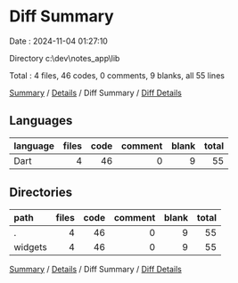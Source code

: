 # Diff Summary

Date : 2024-11-04 01:27:10

Directory c:\\dev\\notes_app\\lib

Total : 4 files,  46 codes, 0 comments, 9 blanks, all 55 lines

[Summary](results.md) / [Details](details.md) / Diff Summary / [Diff Details](diff-details.md)

## Languages
| language | files | code | comment | blank | total |
| :--- | ---: | ---: | ---: | ---: | ---: |
| Dart | 4 | 46 | 0 | 9 | 55 |

## Directories
| path | files | code | comment | blank | total |
| :--- | ---: | ---: | ---: | ---: | ---: |
| . | 4 | 46 | 0 | 9 | 55 |
| widgets | 4 | 46 | 0 | 9 | 55 |

[Summary](results.md) / [Details](details.md) / Diff Summary / [Diff Details](diff-details.md)